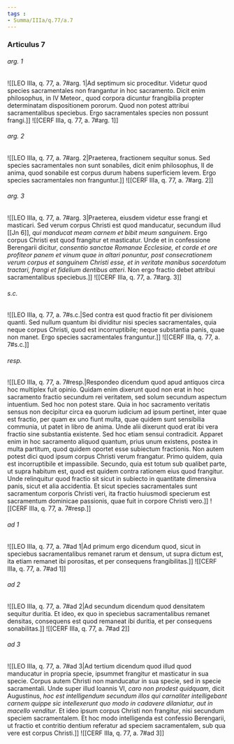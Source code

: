 ```yaml
---
tags : 
- Summa/IIIa/q.77/a.7
---
```


### Articulus 7

###### arg. 1
![[LEO IIIa, q. 77, a. 7#arg. 1|Ad septimum sic proceditur. Videtur quod species sacramentales non frangantur in hoc sacramento. Dicit enim philosophus, in IV Meteor., quod corpora dicuntur frangibilia propter determinatam dispositionem pororum. Quod non potest attribui sacramentalibus speciebus. Ergo sacramentales species non possunt frangi.]]
![[CERF IIIa, q. 77, a. 7#arg. 1]]

###### arg. 2
![[LEO IIIa, q. 77, a. 7#arg. 2|Praeterea, fractionem sequitur sonus. Sed species sacramentales non sunt sonabiles, dicit enim philosophus, II de anima, quod sonabile est corpus durum habens superficiem levem. Ergo species sacramentales non franguntur.]]
![[CERF IIIa, q. 77, a. 7#arg. 2]]

###### arg. 3
![[LEO IIIa, q. 77, a. 7#arg. 3|Praeterea, eiusdem videtur esse frangi et masticari. Sed verum corpus Christi est quod manducatur, secundum illud [[Jn 6]], *qui manducat meam carnem et bibit meum sanguinem*. Ergo corpus Christi est quod frangitur et masticatur. Unde et in confessione Berengarii dicitur, *consentio sanctae Romanae Ecclesiae, et corde et ore profiteor panem et vinum quae in altari ponuntur, post consecrationem verum corpus et sanguinem Christi esse, et in veritate manibus sacerdotum tractari, frangi et fidelium dentibus atteri*. Non ergo fractio debet attribui sacramentalibus speciebus.]]
![[CERF IIIa, q. 77, a. 7#arg. 3]]

###### s.c.
![[LEO IIIa, q. 77, a. 7#s.c.|Sed contra est quod fractio fit per divisionem quanti. Sed nullum quantum ibi dividitur nisi species sacramentales, quia neque corpus Christi, quod est incorruptibile; neque substantia panis, quae non manet. Ergo species sacramentales franguntur.]]
![[CERF IIIa, q. 77, a. 7#s.c.]]

###### resp.
![[LEO IIIa, q. 77, a. 7#resp.|Respondeo dicendum quod apud antiquos circa hoc multiplex fuit opinio. Quidam enim dixerunt quod non erat in hoc sacramento fractio secundum rei veritatem, sed solum secundum aspectum intuentium. Sed hoc non potest stare. Quia in hoc sacramento veritatis sensus non decipitur circa ea quorum iudicium ad ipsum pertinet, inter quae est fractio, per quam ex uno fiunt multa, quae quidem sunt sensibilia communia, ut patet in libro de anima. Unde alii dixerunt quod erat ibi vera fractio sine substantia existente. Sed hoc etiam sensui contradicit. Apparet enim in hoc sacramento aliquod quantum, prius unum existens, postea in multa partitum, quod quidem oportet esse subiectum fractionis. Non autem potest dici quod ipsum corpus Christi verum frangatur. Primo quidem, quia est incorruptibile et impassibile. Secundo, quia est totum sub qualibet parte, ut supra habitum est, quod est quidem contra rationem eius quod frangitur. Unde relinquitur quod fractio sit sicut in subiecto in quantitate dimensiva panis, sicut et alia accidentia. Et sicut species sacramentales sunt sacramentum corporis Christi veri, ita fractio huiusmodi specierum est sacramentum dominicae passionis, quae fuit in corpore Christi vero.]]
![[CERF IIIa, q. 77, a. 7#resp.]]

###### ad 1
![[LEO IIIa, q. 77, a. 7#ad 1|Ad primum ergo dicendum quod, sicut in speciebus sacramentalibus remanet rarum et densum, ut supra dictum est, ita etiam remanet ibi porositas, et per consequens frangibilitas.]]
![[CERF IIIa, q. 77, a. 7#ad 1]]

###### ad 2
![[LEO IIIa, q. 77, a. 7#ad 2|Ad secundum dicendum quod densitatem sequitur duritia. Et ideo, ex quo in speciebus sacramentalibus remanet densitas, consequens est quod remaneat ibi duritia, et per consequens sonabilitas.]]
![[CERF IIIa, q. 77, a. 7#ad 2]]

###### ad 3
![[LEO IIIa, q. 77, a. 7#ad 3|Ad tertium dicendum quod illud quod manducatur in propria specie, ipsummet frangitur et masticatur in sua specie. Corpus autem Christi non manducatur in sua specie, sed in specie sacramentali. Unde super illud Ioannis VI, *caro non prodest quidquam*, dicit Augustinus, *hoc est intelligendum secundum illos qui carnaliter intelligebant carnem quippe sic intellexerunt quo modo in cadavere dilaniatur, aut in macello venditur*. Et ideo ipsum corpus Christi non frangitur, nisi secundum speciem sacramentalem. Et hoc modo intelligenda est confessio Berengarii, ut fractio et contritio dentium referatur ad speciem sacramentalem, sub qua vere est corpus Christi.]]
![[CERF IIIa, q. 77, a. 7#ad 3]]

